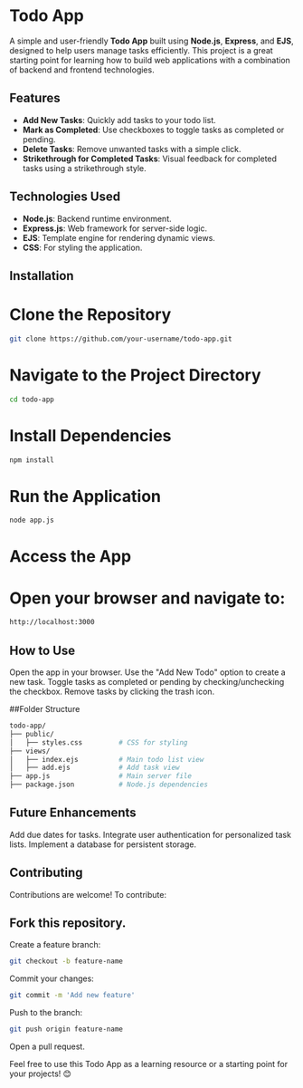 # Todo App

A simple and user-friendly **Todo App** built using **Node.js**, **Express**, and **EJS**, designed to help users manage tasks efficiently. This project is a great starting point for learning how to build web applications with a combination of backend and frontend technologies.

## Features
- **Add New Tasks**: Quickly add tasks to your todo list.
- **Mark as Completed**: Use checkboxes to toggle tasks as completed or pending.
- **Delete Tasks**: Remove unwanted tasks with a simple click.
- **Strikethrough for Completed Tasks**: Visual feedback for completed tasks using a strikethrough style.

## Technologies Used
- **Node.js**: Backend runtime environment.
- **Express.js**: Web framework for server-side logic.
- **EJS**: Template engine for rendering dynamic views.
- **CSS**: For styling the application.

## Installation
# Clone the Repository
```bash
git clone https://github.com/your-username/todo-app.git
```

# Navigate to the Project Directory
```bash
cd todo-app
```

# Install Dependencies
```bash
npm install
```

# Run the Application
```bash
node app.js
```

# Access the App
# Open your browser and navigate to:
```bash
http://localhost:3000
```

## How to Use
Open the app in your browser.
Use the "Add New Todo" option to create a new task.
Toggle tasks as completed or pending by checking/unchecking the checkbox.
Remove tasks by clicking the trash icon.

##Folder Structure
```bash
todo-app/
├── public/
│   ├── styles.css         # CSS for styling
├── views/
│   ├── index.ejs          # Main todo list view
│   ├── add.ejs            # Add task view
├── app.js                 # Main server file
├── package.json           # Node.js dependencies
```

## Future Enhancements
Add due dates for tasks.
Integrate user authentication for personalized task lists.
Implement a database for persistent storage.

## Contributing
Contributions are welcome! To contribute:

## Fork this repository.
Create a feature branch:
```bash
git checkout -b feature-name
```

Commit your changes:
```bash
git commit -m 'Add new feature'
```

Push to the branch:
```bash
git push origin feature-name
```

Open a pull request.

Feel free to use this Todo App as a learning resource or a starting point for your projects! 😊
